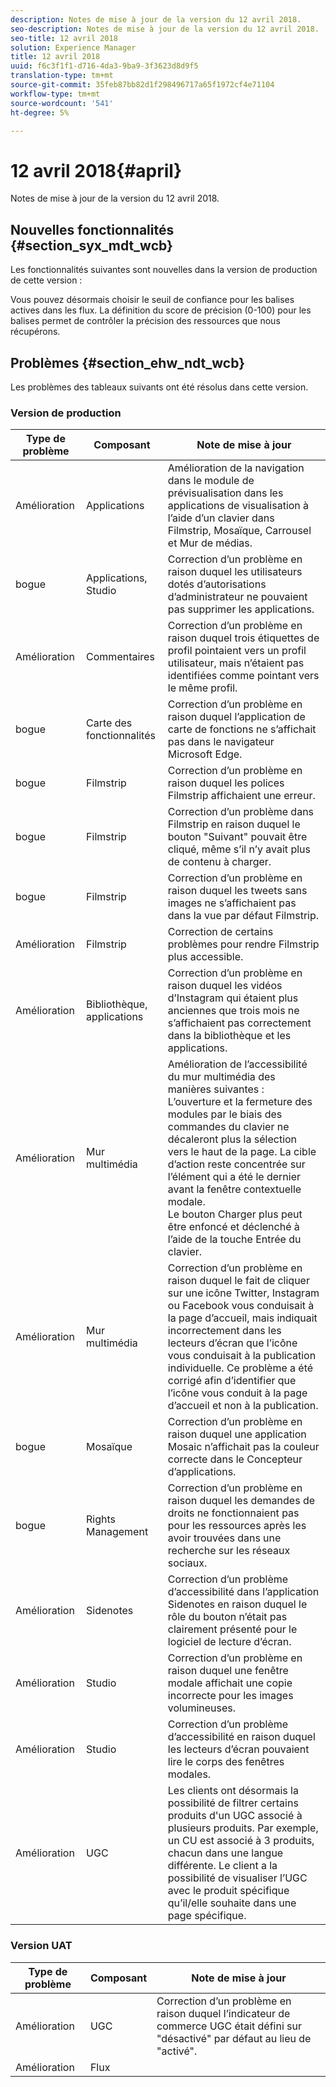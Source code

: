 ```yaml
---
description: Notes de mise à jour de la version du 12 avril 2018.
seo-description: Notes de mise à jour de la version du 12 avril 2018.
seo-title: 12 avril 2018
solution: Experience Manager
title: 12 avril 2018
uuid: f6c3f1f1-d716-4da3-9ba9-3f3623d8d9f5
translation-type: tm+mt
source-git-commit: 35feb87bb82d1f298496717a65f1972cf4e71104
workflow-type: tm+mt
source-wordcount: '541'
ht-degree: 5%

---
```



# 12 avril 2018{#april}

Notes de mise à jour de la version du 12 avril 2018.

## Nouvelles fonctionnalités {#section_syx_mdt_wcb}

Les fonctionnalités suivantes sont nouvelles dans la version de production de cette version :

Vous pouvez désormais choisir le seuil de confiance pour les balises actives dans les flux. La définition du score de précision (0-100) pour les balises permet de contrôler la précision des ressources que nous récupérons.

## Problèmes {#section_ehw_ndt_wcb}

Les problèmes des tableaux suivants ont été résolus dans cette version.

### Version de production

| Type de problème | Composant | Note de mise à jour |
|--- |--- |--- |
| Amélioration | Applications | Amélioration de la navigation dans le module de prévisualisation dans les applications de visualisation à l’aide d’un clavier dans Filmstrip, Mosaïque, Carrousel et Mur de médias. |
| bogue | Applications, Studio | Correction d’un problème en raison duquel les utilisateurs dotés d’autorisations d’administrateur ne pouvaient pas supprimer les applications. |
| Amélioration | Commentaires | Correction d’un problème en raison duquel trois étiquettes de profil pointaient vers un profil utilisateur, mais n’étaient pas identifiées comme pointant vers le même profil. |
| bogue | Carte des fonctionnalités | Correction d’un problème en raison duquel l’application de carte de fonctions ne s’affichait pas dans le navigateur Microsoft Edge. |
| bogue | Filmstrip | Correction d’un problème en raison duquel les polices Filmstrip affichaient une erreur. |
| bogue | Filmstrip | Correction d’un problème dans Filmstrip en raison duquel le bouton &quot;Suivant&quot; pouvait être cliqué, même s’il n’y avait plus de contenu à charger. |
| bogue | Filmstrip | Correction d’un problème en raison duquel les tweets sans images ne s’affichaient pas dans la vue par défaut Filmstrip. |
| Amélioration | Filmstrip | Correction de certains problèmes pour rendre Filmstrip plus accessible. |
| Amélioration | Bibliothèque, applications | Correction d’un problème en raison duquel les vidéos d’Instagram qui étaient plus anciennes que trois mois ne s’affichaient pas correctement dans la bibliothèque et les applications. |
| Amélioration | Mur multimédia | Amélioration de l’accessibilité du mur multimédia des manières suivantes : <br>L’ouverture et la fermeture des modules par le biais des commandes du clavier ne décaleront plus la sélection<br>vers le haut de la page. La cible d’action reste concentrée sur l’élément qui a été le dernier avant la fenêtre contextuelle modale.  <br>Le bouton Charger plus peut être enfoncé et déclenché à l’aide de la touche Entrée du clavier. |
| Amélioration | Mur multimédia | Correction d’un problème en raison duquel le fait de cliquer sur une icône Twitter, Instagram ou Facebook vous conduisait à la page d’accueil, mais indiquait incorrectement dans les lecteurs d’écran que l’icône vous conduisait à la publication individuelle. Ce problème a été corrigé afin d’identifier que l’icône vous conduit à la page d’accueil et non à la publication. |
| bogue | Mosaïque | Correction d’un problème en raison duquel une application Mosaic n’affichait pas la couleur correcte dans le Concepteur d’applications. |
| bogue | Rights Management | Correction d’un problème en raison duquel les demandes de droits ne fonctionnaient pas pour les ressources après les avoir trouvées dans une recherche sur les réseaux sociaux. |
| Amélioration | Sidenotes | Correction d’un problème d’accessibilité dans l’application Sidenotes en raison duquel le rôle du bouton n’était pas clairement présenté pour le logiciel de lecture d’écran. |
| Amélioration | Studio | Correction d’un problème en raison duquel une fenêtre modale affichait une copie incorrecte pour les images volumineuses. |
| Amélioration | Studio | Correction d’un problème d’accessibilité en raison duquel les lecteurs d’écran pouvaient lire le corps des fenêtres modales. |
| Amélioration | UGC | Les clients ont désormais la possibilité de filtrer certains produits d&#39;un UGC associé à plusieurs produits. Par exemple, un CU est associé à 3 produits, chacun dans une langue différente. Le client a la possibilité de visualiser l’UGC avec le produit spécifique qu’il/elle souhaite dans une page spécifique. |




### Version UAT

| **Type de problème** | **Composant** | **Note de mise à jour** |
|---|---|---|
| Amélioration | UGC | Correction d’un problème en raison duquel l’indicateur de commerce UGC était défini sur &quot;désactivé&quot; par défaut au lieu de &quot;activé&quot;. |
| Amélioration | Flux |  |

